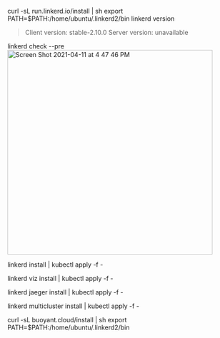 curl -sL run.linkerd.io/install | sh
export PATH=$PATH:/home/ubuntu/.linkerd2/bin
linkerd version
> Client version: stable-2.10.0
> Server version: unavailable

linkerd check --pre
<img width="459" alt="Screen Shot 2021-04-11 at 4 47 46 PM" src="https://user-images.githubusercontent.com/81980702/114322424-cc420880-9ae5-11eb-8fbe-3efa0f41b1e4.png">

linkerd install | kubectl apply -f -

linkerd viz install | kubectl apply -f -

linkerd jaeger install | kubectl apply -f -

linkerd multicluster install | kubectl apply -f -

curl -sL buoyant.cloud/install | sh
 export PATH=$PATH:/home/ubuntu/.linkerd2/bin
 
 
